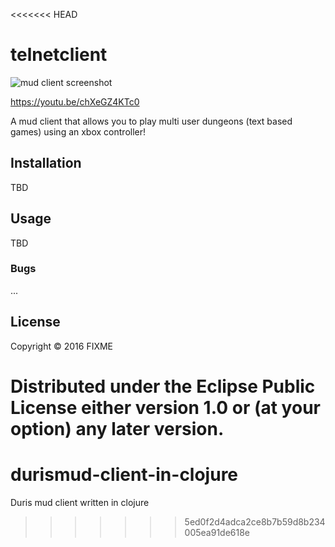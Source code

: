 <<<<<<< HEAD
# telnetclient

![mud client screenshot](https://lh4.googleusercontent.com/-ayIw0xKXZJ0/V6XqWZFyt2I/AAAAAAAANew/woxPJFsYCS8vP-szFe547aJ4BX-bjPqLACL0B/w986-h661-no/mud-client.PNG)

https://youtu.be/chXeGZ4KTc0

A mud client that allows you to play multi user dungeons (text based games) using an xbox controller!

## Installation

TBD

## Usage

TBD

### Bugs

...


## License

Copyright © 2016 FIXME

Distributed under the Eclipse Public License either version 1.0 or (at
your option) any later version.
=======
# durismud-client-in-clojure
Duris mud client written in clojure
>>>>>>> 5ed0f2d4adca2ce8b7b59d8b234005ea91de618e
